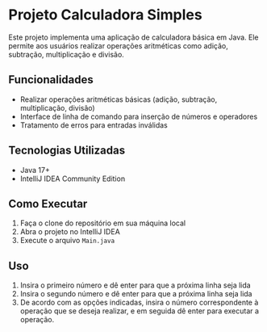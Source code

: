 # Projeto Calculadora Simples

Este projeto implementa uma aplicação de calculadora básica em Java. Ele permite aos usuários realizar operações aritméticas como adição, subtração, multiplicação e divisão.

## Funcionalidades

- Realizar operações aritméticas básicas (adição, subtração, multiplicação, divisão)
- Interface de linha de comando para inserção de números e operadores
- Tratamento de erros para entradas inválidas

## Tecnologias Utilizadas

- Java 17+
- IntelliJ IDEA Community Edition

## Como Executar

1. Faça o clone do repositório em sua máquina local
2. Abra o projeto no IntelliJ IDEA
3. Execute o arquivo `Main.java`

## Uso

1. Insira o primeiro número e dê enter para que a próxima linha seja lida
2. Insira o segundo número e dê enter para que a próxima linha seja lida
3. De acordo com as opções indicadas, insira o número correspondente à operação que se deseja realizar, e em seguida dê enter para executar a operação.

